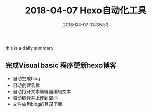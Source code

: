 ﻿---
title: 2018-04-07 Hexo自动化工具
date: 2018-04-07 03:35:52
urlname: index1
tags:
- HexoMotor
---
this is a daily summary

## 完成Visual basic 程序更新hexo博客
- 自动生成blog
- 自动创建名称
- 自动打开文本编辑器编辑文本
- 自动编译并上传到空间
- 文件放到blog的目录下面